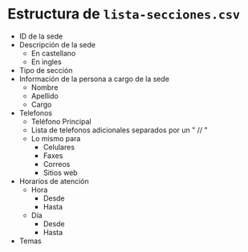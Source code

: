 # Estructura de `lista-secciones.csv`

- ID de la sede
- Descripción de la sede
    - En castellano
    - En ingles
- Tipo de sección
- Información de la persona a cargo de la sede
    - Nombre
    - Apellido
    - Cargo
- Telefonos
    - Teléfono Principal
    - Lista de telefonos adicionales separados por un " // "
    - Lo mismo para
        - Celulares
        - Faxes
        - Correos
        - Sitios web
- Horarios de atención
    - Hora
        - Desde
        - Hasta
    - Día
        - Desde
        - Hasta
- Temas
